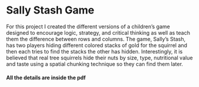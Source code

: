 
# Sally Stash Game

For this project I created the different versions of a children’s game
designed to encourage logic, strategy, and critical thinking as well as teach
them the difference between rows and columns. The game, Sally’s Stash, has
two players hiding different colored stacks of gold for the squirrel and then
each tries to find the stacks the other has hidden. Interestingly, it is believed
that real tree squirrels hide their nuts by size, type, nutritional value and taste
using a spatial chunking technique so they can find them later.

#### All the details are inside the pdf
  
